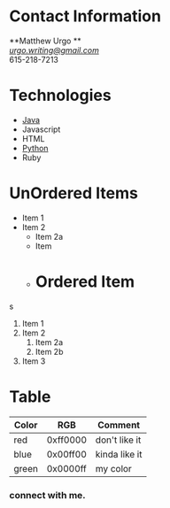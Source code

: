 # Contact Information
**Matthew Urgo **<br/>
*urgo.writing@gmail.com*<br/>
615-218-7213
# Technologies
- [Java](https://docs.oracle.com/en/java/)
- Javascript
- HTML
- [Python](https://docs.python.org/3/)
- Ruby
# UnOrdered Items
* Item 1
* Item 2
  * Item 2a
  * Item
  * # Ordered Item
s
1. Item 1
1. Item 2
   1. Item 2a
   1. Item 2b
1. Item 3
# Table
Color | RGB | Comment
------|-----|--------
red | 0xff0000 | don't like it
blue | 0x00ff00 | kinda like it
green | 0x0000ff | my color



### connect with me.

